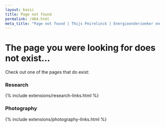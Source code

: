 ```yaml
---
layout: basic
title: Page not found
permalink: /404.html
meta_title: "Page not found | Thijs Peirelinck | Energieonderzoeker en Landschapsfotograaf"
---
```


# The page you were looking for does not exist...

Check out one of the pages that do exist:

### Research
{% include extensions/research-links.html %}

### Photography
{% include extensions/photography-links.html %}